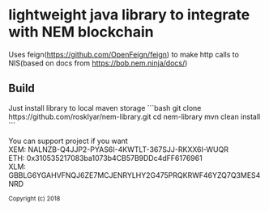 # lightweight java library to integrate with NEM blockchain

Uses feign(https://github.com/OpenFeign/feign) to make http calls to NIS(based on docs from https://bob.nem.ninja/docs/)

<h2>Build</h2>
Just install library to local maven storage
```bash
git clone https://github.com/rosklyar/nem-library.git
cd nem-library
mvn clean install
```

You can support project if you want <br/>
XEM: NALNZB-Q4JJP2-PYAS6I-4KWTLT-367SJJ-RKXX6I-WUQR <br/>
ETH: 0x310535217083ba1073b4CB57B9DDc4dFF6176961 <br/>
XLM: GBBLG6YGAHVFNQJ6ZE7MCJENRYLHY2G475PRQKRWF46YZQ7Q3MES4NRD

<sub>Copyright (c) 2018</sub>
